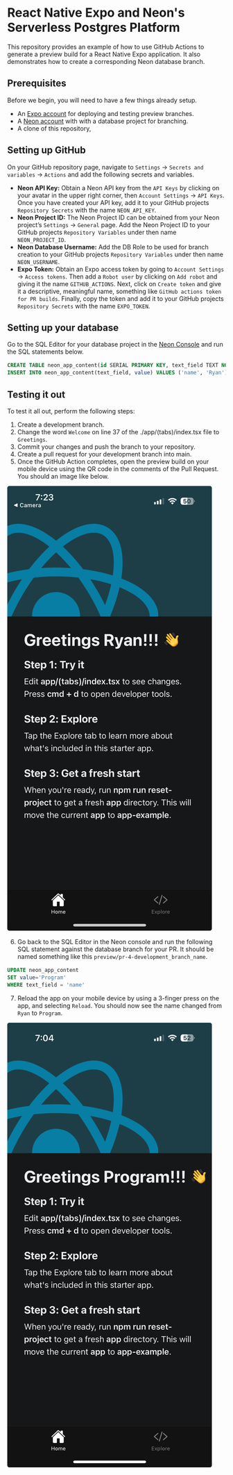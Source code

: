# React Native Expo and Neon's Serverless Postgres Platform

This repository provides an example of how to use GitHub Actions to generate a preview build for a React Native Expo application. It also demonstrates how to create a corresponding Neon database branch.


## Prerequisites

Before we begin, you will need to have a few things already setup.

- An [Expo account](https://expo.dev/signup) for deploying and testing preview branches.
- A [Neon account](https://console.neon.tech/signup) with with a database project for branching.
- A clone of this repository,

## Setting up GitHub

On your GitHub repository page, navigate to `Settings` → `Secrets and variables` → `Actions` and add the following secrets and variables.

- **Neon API Key:**  Obtain a Neon API key from the `API Keys`  by clicking on your avatar in the upper right corner, then `Account Settings` → `API Keys`. Once you have created your API key, add it to your GitHub projects `Repository Secrets` with the name `NEON_API_KEY`.
- **Neon Project ID:** The Neon Project ID can be obtained from your Neon project’s `Settings` → `General` page. Add the Neon Project ID to your GitHub projects `Repository Variables` under then name `NEON_PROJECT_ID`.
- **Neon Database Username:** Add the DB Role to be used for branch creation to your GitHub projects `Repository Variables` under then name `NEON_USERNAME`.
- **Expo Token:** Obtain an Expo access token by going to `Account Settings` → `Access tokens`. Then add a `Robot user` by clicking on `Add robot` and giving it the name `GITHUB_ACTIONS`. Next, click on `Create token` and give it a descriptive, meaningful name, something like `GitHub actions token for PR builds`. Finally, copy the token and add it to your GitHub projects `Repository Secrets` with the name `EXPO_TOKEN`.

## Setting up your database

Go to the SQL Editor for your database project in the [Neon Console](https://console.neon.tech/app/projects/) and run the SQL statements below.

```SQL
CREATE TABLE neon_app_content(id SERIAL PRIMARY KEY, text_field TEXT NOT NULL, value TEXT);
INSERT INTO neon_app_content(text_field, value) VALUES ('name', 'Ryan')
```

## Testing it out

To test it all out, perform the following steps:
1. Create a development branch.
2. Change the word `Welcome` on line 37 of the ./app/(tabs)/index.tsx file to `Greetings`.
3. Commit your changes and push the branch to your repository.
4. Create a pull request for your development branch into main.
5. Once the GitHub Action completes, open the preview build on your mobile device using the QR code in the comments of the Pull Request. You should an image like below.

![<img src="./images/initial_preview.jpeg" height="350" alt="React Native Expo application with text greetings Ryan"/>](./images/initial_preview.jpeg)

6. Go back to the SQL Editor in the Neon console and run the following SQL statement against the database branch for your PR. It should be named something like this `preview/pr-4-development_branch_name`.

```SQL
UPDATE neon_app_content
SET value='Program'
WHERE text_field = 'name'
```
7. Reload the app on your mobile device by using a 3-finger press on the app, and selecting `Reload`. You should now see the name changed from `Ryan` to `Program`.

![<img src="./images/updated_preview.jpeg" height="350" alt="React Native Expo application with text greetings program"/>](./images/updated_preview.jpeg)